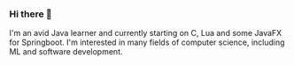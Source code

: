 ### Hi there 👋
I'm an avid Java learner and currently starting on C, Lua and some
JavaFX for Springboot. I'm interested in many fields of computer science,
including ML and software development.

<!--
I Love Hashy So Mach <3 * -N(A)
-->
